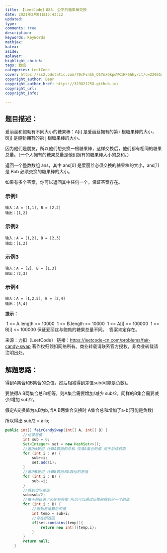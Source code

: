 ```yaml
---
title: 【LeetCode】888. 公平的糖果棒交换
date: 2021年2月01日15:43:12
updated: 
type:	
comments: true
description:
keywords: KeyWords
mathjax: 
katex:
aside:
aplayer:
highlight_shrink:
tags: 数组
categories: LeetCode
cover: https://ss2.bdstatic.com/70cFvnSh_Q1YnxGkpoWK1HF6hhy/it/u=2205532744,1760304010&fm=11&gp=0.jpg
copyright_author: Bear 
copyright_author_href: https://329821258.github.io/
copyright_url: 
copyright_info: 

---
```


## 题目描述：

爱丽丝和鲍勃有不同大小的糖果棒：A[i] 是爱丽丝拥有的第 i 根糖果棒的大小，B[j] 是鲍勃拥有的第 j 根糖果棒的大小。

因为他们是朋友，所以他们想交换一根糖果棒，这样交换后，他们都有相同的糖果总量。（一个人拥有的糖果总量是他们拥有的糖果棒大小的总和。）

返回一个整数数组 ans，其中 ans[0] 是爱丽丝必须交换的糖果棒的大小，ans[1] 是 Bob 必须交换的糖果棒的大小。

如果有多个答案，你可以返回其中任何一个。保证答案存在。



### 示例1

```
输入：A = [1,1], B = [2,2]
输出：[1,2]
```

### 示例2

```
输入：A = [1,2], B = [2,3]
输出：[1,2]
```

### 示例3

```
输入：A = [2], B = [1,3]
输出：[2,3]
```

### 示例4

```
输入：A = [1,2,5], B = [2,4]
输出：[5,4]
```

**提示：**

​	1 <= A.length <= 10000
​	1 <= B.length <= 10000
​	1 <= A[i] <= 100000
​	1 <= B[i] <= 100000
​	保证爱丽丝与鲍勃的糖果总量不同。
​	答案肯定存在。

来源：力扣（LeetCode）
链接：https://leetcode-cn.com/problems/fair-candy-swap
著作权归领扣网络所有。商业转载请联系官方授权，非商业转载请注明出处。

## 解题思路：

得到A集合和B集合的总值，然后相减得到差值sub(可能是负数)。

要使得A B两集合总和相等，则A集合需要增加/减少 sub/2，同样的B集合需要减少/增加 sub/2。

假定A交换值为a,B为b,当A B两集合交换时 A集合总和增加了a-b(可能是负数)

所以得出 sub/2 = a-b;

``` JAVA
public int[] fairCandySwap(int[] A, int[] B) {
        //记录差值
        int sub = 0;
        Set<Integer> set = new HashSet<>();
        //遍历A数组 计算A数组的总和 存放A集合的值 用于后续获取
        for (int i : A) {
            sub+=i;
            set.add(i);
        }
        //遍历B数组 计算B数组和A数组的差值
        for (int i : B) {
            sub-=i;
        }
        //得到实际差值
        sub=sub/2;
        //由于题目说了必定有答案 所以可以通过反推来得到另一个的值
        for (int i : B) {
            //得到反推算后的值
            int temp = sub+i;
            //存在即返回
            if(set.contains(temp)){
                return new int[]{temp,i};
            }
        }
        return null;
    }
```

